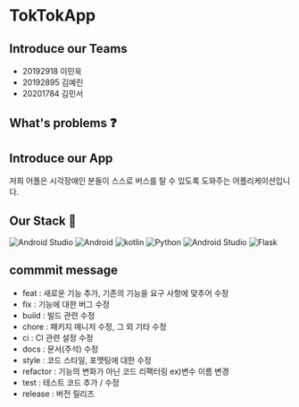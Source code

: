# TokTokApp
## Introduce our Teams
  * 20192918 이민욱
  * 20192895 김예린
  * 20201784 김민서
## What's problems :question:


## Introduce our App 
저희 어플은 시각장애인 분들이 스스로 버스를 탈 수 있도록 도와주는 어플리케이션입니다.

## Our Stack :eyes:
<img alt="Android Studio" src ="https://img.shields.io/badge/GitHub-181717.svg?&style=for-the-badge&logo=GitHub&logoColor=white"/> <img alt="Android" src ="https://img.shields.io/badge/Android-3DDC84.svg?&style=for-the-badge&logo=Android&logoColor=white"/> <img alt="kotlin" src ="https://img.shields.io/badge/Kotlin-7F52FF.svg?&style=for-the-badge&logo=Kotlin&logoColor=white"/> <img alt="Python" src ="https://img.shields.io/badge/Python-3776AB.svg?&style=for-the-badge&logo=Python&logoColor=white"/> <img alt="Android Studio" src ="https://img.shields.io/badge/Android Studio-3DDC84.svg?&style=for-the-badge&logo=Android Studio&logoColor=white"/> <img alt="Flask" src ="https://img.shields.io/badge/Flask-000000.svg?&style=for-the-badge&logo=Flask&logoColor=white"/>

## commmit message
- feat : 새로운 기능 추가, 기존의 기능을 요구 사항에 맞추어 수정
- fix : 기능에 대한 버그 수정
- build : 빌드 관련  수정
- chore : 패키지 매니저 수정, 그 외 기타 수정
- ci : CI 관련 설정 수정
- docs : 문서(주석) 수정
- style : 코드 스타일, 포맷팅에 대한 수정
- refactor : 기능의 변화가 아닌 코드 리팩터링 ex)변수 이름 변경
- test : 테스트 코드 추가 / 수정
- release : 버전 릴리즈 
